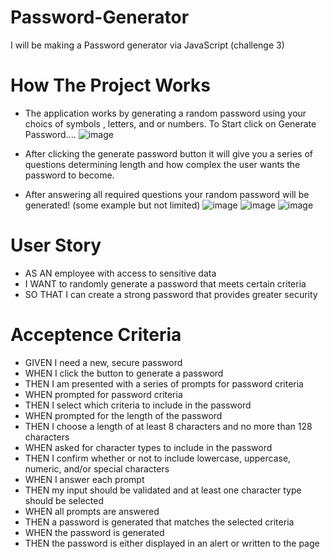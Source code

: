 # Password-Generator
I will be making a Password generator via JavaScript (challenge 3)

# How The Project Works 
- The application works by generating a random password using your choics of symbols , letters, and or numbers.
To Start click on Generate Password....
![image](https://github.com/SRGsanti/Password-Generator/assets/125318014/eab806f3-96b3-4707-8e7b-cf23bba21086)

- After clicking the generate password button it will give you a series of questions determining length and how complex the user wants the password to become.
- After answering all required questions your random password will be generated! (some example but not limited)
  ![image](https://github.com/SRGsanti/Password-Generator/assets/125318014/1783d47c-d2f8-45a5-9bb1-a7ea5e12f41f)
  ![image](https://github.com/SRGsanti/Password-Generator/assets/125318014/e7a28d22-6f94-4fc9-848f-e6b91c8f074b)
  ![image](https://github.com/SRGsanti/Password-Generator/assets/125318014/50a4b8b4-e397-4d5a-a882-fc1f793925e5)





# User Story 
- AS AN employee with access to sensitive data
- I WANT to randomly generate a password that meets certain criteria
- SO THAT I can create a strong password that provides greater security

# Acceptence Criteria 
- GIVEN I need a new, secure password
- WHEN I click the button to generate a password
- THEN I am presented with a series of prompts for password criteria
- WHEN prompted for password criteria
- THEN I select which criteria to include in the password
- WHEN prompted for the length of the password
- THEN I choose a length of at least 8 characters and no more than 128 characters
- WHEN asked for character types to include in the password
- THEN I confirm whether or not to include lowercase, uppercase, numeric, and/or special characters
- WHEN I answer each prompt
- THEN my input should be validated and at least one character type should be selected
- WHEN all prompts are answered
- THEN a password is generated that matches the selected criteria
- WHEN the password is generated
- THEN the password is either displayed in an alert or written to the page
